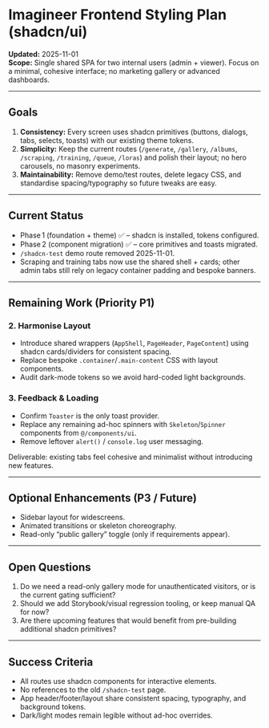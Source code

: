 # Imagineer Frontend Styling Plan (shadcn/ui)

**Updated:** 2025-11-01  
**Scope:** Single shared SPA for two internal users (admin + viewer). Focus on a minimal, cohesive interface; no marketing gallery or advanced dashboards.

---

## Goals
1. **Consistency:** Every screen uses shadcn primitives (buttons, dialogs, tabs, selects, toasts) with our existing theme tokens.
2. **Simplicity:** Keep the current routes (`/generate`, `/gallery`, `/albums`, `/scraping`, `/training`, `/queue`, `/loras`) and polish their layout; no hero carousels, no masonry experiments.
3. **Maintainability:** Remove demo/test routes, delete legacy CSS, and standardise spacing/typography so future tweaks are easy.

---

## Current Status
- Phase 1 (foundation + theme) ✅ – shadcn is installed, tokens configured.
- Phase 2 (component migration) ✅ – core primitives and toasts migrated.
- `/shadcn-test` demo route removed 2025-11-01.
- Scraping and training tabs now use the shared shell + cards; other admin tabs still rely on legacy container padding and bespoke banners.

---

## Remaining Work (Priority P1)

### 2. Harmonise Layout
- Introduce shared wrappers (`AppShell`, `PageHeader`, `PageContent`) using shadcn cards/dividers for consistent spacing.
- Replace bespoke `.container`/`.main-content` CSS with layout components.
- Audit dark-mode tokens so we avoid hard-coded light backgrounds.

### 3. Feedback & Loading
- Confirm `Toaster` is the only toast provider.
- Replace any remaining ad-hoc spinners with `Skeleton`/`Spinner` components from `@/components/ui`.
- Remove leftover `alert()` / `console.log` user messaging.

Deliverable: existing tabs feel cohesive and minimalist without introducing new features.

---

## Optional Enhancements (P3 / Future)
- Sidebar layout for widescreens.
- Animated transitions or skeleton choreography.
- Read-only “public gallery” toggle (only if requirements appear).

---

## Open Questions
1. Do we need a read-only gallery mode for unauthenticated visitors, or is the current gating sufficient?
2. Should we add Storybook/visual regression tooling, or keep manual QA for now?
3. Are there upcoming features that would benefit from pre-building additional shadcn primitives?

---

## Success Criteria
- All routes use shadcn components for interactive elements.
- No references to the old `/shadcn-test` page.
- App header/footer/layout share consistent spacing, typography, and background tokens.
- Dark/light modes remain legible without ad-hoc overrides.
